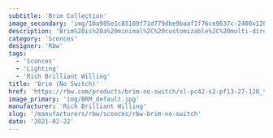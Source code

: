 ```yaml
---
subtitle: 'Brim Collection'
image_secondary: 'img/1ba985e1c83109f71d779dbe9baaf1f76ce9637c-2400x1200.png'
description: 'Brim%20is%20a%20minimal%2C%20customizable%2C%20multi-directional%20sconce%20equipped%20with%20a%20swiveling%20head%20and%20simple%2C%20column-like%20shade.%20The%20fully%20interchangeable%20shades%20are%20available%20in%20circular%2C%20square%2C%20or%20faceted%20formats%2C%20each%20designed%20to%20highlight%20different%20features%20of%20an%20array%20of%20finishes.%20On/Off%20toggle%20switch.'
category: 'Sconces'
designer: 'Rbw'
tags:
  - 'Sconces'
  - 'Lighting'
  - 'Rich Brilliant Willing'
title: 'Brim (No Switch)'
href: 'https://rbw.com/products/brim-no-switch/sl-pc42-s2-pf13-27-120_tr_line'
image_primary: 'img/BRM_default.jpg'
manufacturer: 'Rich Brilliant Willing'
slug: '/manufacturers/rbw/sconces/rbw-brim-no-switch'
date: '2021-02-22'
---
```

